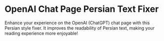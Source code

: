 # OpenAI Chat Page Persian Text Fixer
Enhance your experience on the OpenAI (ChatGPT) chat page with this Persian style fixer. It improves the readability of Persian text, making your reading experience more enjoyable!